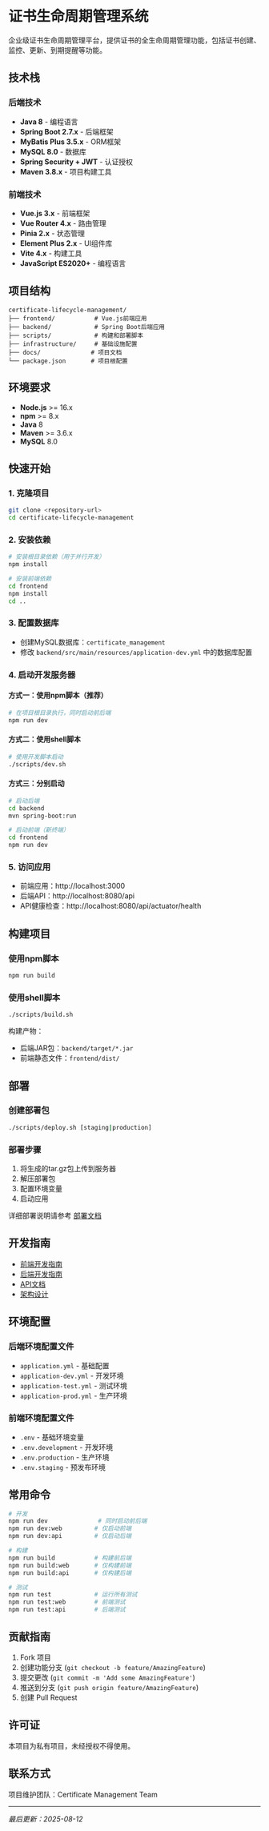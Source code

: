 # 证书生命周期管理系统

企业级证书生命周期管理平台，提供证书的全生命周期管理功能，包括证书创建、监控、更新、到期提醒等功能。

## 技术栈

### 后端技术
- **Java 8** - 编程语言
- **Spring Boot 2.7.x** - 后端框架
- **MyBatis Plus 3.5.x** - ORM框架
- **MySQL 8.0** - 数据库
- **Spring Security + JWT** - 认证授权
- **Maven 3.8.x** - 项目构建工具

### 前端技术
- **Vue.js 3.x** - 前端框架
- **Vue Router 4.x** - 路由管理
- **Pinia 2.x** - 状态管理
- **Element Plus 2.x** - UI组件库
- **Vite 4.x** - 构建工具
- **JavaScript ES2020+** - 编程语言

## 项目结构

```
certificate-lifecycle-management/
├── frontend/           # Vue.js前端应用
├── backend/            # Spring Boot后端应用
├── scripts/            # 构建和部署脚本
├── infrastructure/     # 基础设施配置
├── docs/              # 项目文档
└── package.json       # 项目根配置
```

## 环境要求

- **Node.js** >= 16.x
- **npm** >= 8.x
- **Java** 8
- **Maven** >= 3.6.x
- **MySQL** 8.0

## 快速开始

### 1. 克隆项目
```bash
git clone <repository-url>
cd certificate-lifecycle-management
```

### 2. 安装依赖
```bash
# 安装根目录依赖（用于并行开发）
npm install

# 安装前端依赖
cd frontend
npm install
cd ..
```

### 3. 配置数据库
- 创建MySQL数据库：`certificate_management`
- 修改 `backend/src/main/resources/application-dev.yml` 中的数据库配置

### 4. 启动开发服务器

#### 方式一：使用npm脚本（推荐）
```bash
# 在项目根目录执行，同时启动前后端
npm run dev
```

#### 方式二：使用shell脚本
```bash
# 使用开发脚本启动
./scripts/dev.sh
```

#### 方式三：分别启动
```bash
# 启动后端
cd backend
mvn spring-boot:run

# 启动前端（新终端）
cd frontend
npm run dev
```

### 5. 访问应用
- 前端应用：http://localhost:3000
- 后端API：http://localhost:8080/api
- API健康检查：http://localhost:8080/api/actuator/health

## 构建项目

### 使用npm脚本
```bash
npm run build
```

### 使用shell脚本
```bash
./scripts/build.sh
```

构建产物：
- 后端JAR包：`backend/target/*.jar`
- 前端静态文件：`frontend/dist/`

## 部署

### 创建部署包
```bash
./scripts/deploy.sh [staging|production]
```

### 部署步骤
1. 将生成的tar.gz包上传到服务器
2. 解压部署包
3. 配置环境变量
4. 启动应用

详细部署说明请参考 [部署文档](docs/deployment.md)

## 开发指南

- [前端开发指南](frontend/README.md)
- [后端开发指南](backend/README.md)
- [API文档](docs/api.md)
- [架构设计](docs/architecture.md)

## 环境配置

### 后端环境配置文件
- `application.yml` - 基础配置
- `application-dev.yml` - 开发环境
- `application-test.yml` - 测试环境
- `application-prod.yml` - 生产环境

### 前端环境配置文件
- `.env` - 基础环境变量
- `.env.development` - 开发环境
- `.env.production` - 生产环境
- `.env.staging` - 预发布环境

## 常用命令

```bash
# 开发
npm run dev              # 同时启动前后端
npm run dev:web         # 仅启动前端
npm run dev:api         # 仅启动后端

# 构建
npm run build           # 构建前后端
npm run build:web       # 仅构建前端
npm run build:api       # 仅构建后端

# 测试
npm run test            # 运行所有测试
npm run test:web        # 前端测试
npm run test:api        # 后端测试
```

## 贡献指南

1. Fork 项目
2. 创建功能分支 (`git checkout -b feature/AmazingFeature`)
3. 提交更改 (`git commit -m 'Add some AmazingFeature'`)
4. 推送到分支 (`git push origin feature/AmazingFeature`)
5. 创建 Pull Request

## 许可证

本项目为私有项目，未经授权不得使用。

## 联系方式

项目维护团队：Certificate Management Team

---

*最后更新：2025-08-12*